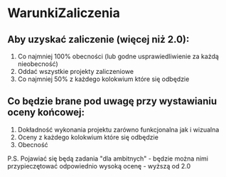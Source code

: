 # WarunkiZaliczenia

## Aby uzyskać zaliczenie (więcej niż 2.0):
1. Co najmniej 100% obecności (lub godne usprawiedliwienie za każdą nieobecność)
2. Oddać wszystkie projekty zaliczeniowe
3. Co najmniej 50% z każdego kolokwium które się odbędzie


## Co będzie brane pod uwagę przy wystawianiu oceny końcowej:
1. Dokładność wykonania projektu zarówno funkcjonalna jak i wizualna
2. Oceny z każdego kolokwium które się odbędzie
3. Obecność


P.S.
Pojawiać się będą zadania "dla ambitnych" - będzie można nimi przypieczętować odpowiednio wysoką ocenę - wyższą od 2.0
